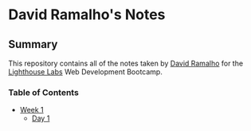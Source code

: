 # David Ramalho's Notes

## Summary

This repository contains all of the notes taken by [David Ramalho](https://github.com/davidRamalho) for the [Lighthouse Labs](https://www.lighthouselabs.ca/) Web Development Bootcamp.

### Table of Contents 
* [Week 1](/Week_1)
  * [Day 1](/Week_1/Day_1)
  